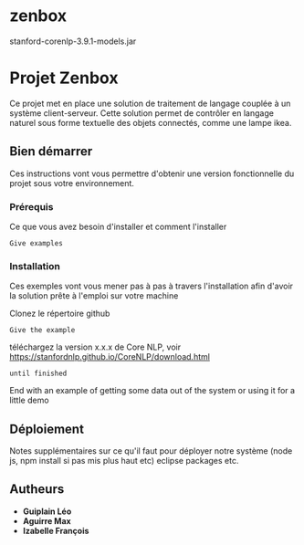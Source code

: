 # zenbox

stanford-corenlp-3.9.1-models.jar

# Projet Zenbox

Ce projet met en place une solution de traitement de langage couplée à un système client-serveur. Cette solution permet de contrôler en langage naturel sous forme textuelle des objets connectés, comme une lampe ikea. 

## Bien démarrer

Ces instructions vont vous permettre d'obtenir une version fonctionnelle du projet sous votre environnement. 

### Prérequis

Ce que vous avez besoin d'installer et comment l'installer

```
Give examples
```

### Installation

Ces exemples vont vous mener pas à pas à travers l'installation afin d'avoir la solution prête à l'emploi sur votre machine

Clonez le répertoire github

```
Give the example
```

téléchargez la version x.x.x de Core NLP, voir https://stanfordnlp.github.io/CoreNLP/download.html

```
until finished
```

End with an example of getting some data out of the system or using it for a little demo

## Déploiement

Notes supplémentaires sur ce qu'il faut pour déployer notre système (node js, npm install si pas mis plus haut etc) eclipse packages etc. 

## Autheurs

* **Guiplain Léo** 
* **Aguirre Max**
* **Izabelle François**

